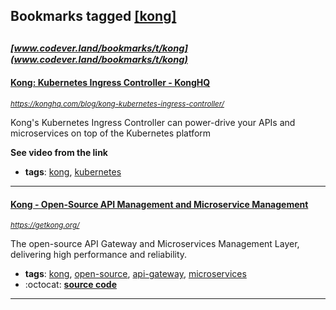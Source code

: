 ## Bookmarks tagged [[kong]](https://www.codever.land/search?q=[kong])

_<sup><sup>[www.codever.land/bookmarks/t/kong](www.codever.land/bookmarks/t/kong)</sup></sup>_
---
#### [Kong: Kubernetes Ingress Controller - KongHQ](https://konghq.com/blog/kong-kubernetes-ingress-controller/)
_<sup>https://konghq.com/blog/kong-kubernetes-ingress-controller/</sup>_

Kong's Kubernetes Ingress Controller can power-drive your APIs and microservices on top of the Kubernetes platform

**See video from the link**
* **tags**: [kong](../tagged/kong.md), [kubernetes](../tagged/kubernetes.md)
---
#### [Kong - Open-Source API Management and Microservice Management](https://getkong.org/)
_<sup>https://getkong.org/</sup>_

The open-source API Gateway and Microservices Management Layer, delivering high performance and reliability.
* **tags**: [kong](../tagged/kong.md), [open-source](../tagged/open-source.md), [api-gateway](../tagged/api-gateway.md), [microservices](../tagged/microservices.md)
* :octocat: **[source code](https://github.com/Mashape/kong/)**
---

